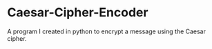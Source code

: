 # Caesar-Cipher-Encoder
A program I created in python to encrypt a message using the Caesar cipher.

